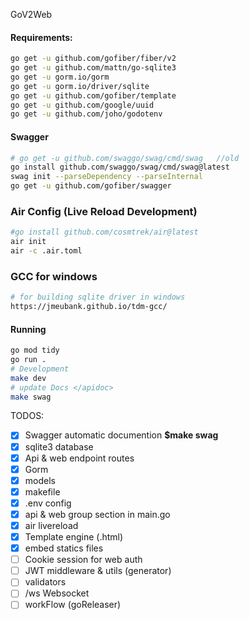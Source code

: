 GoV2Web

#### Requirements:
```sh
go get -u github.com/gofiber/fiber/v2
go get -u github.com/mattn/go-sqlite3
go get -u gorm.io/gorm
go get -u gorm.io/driver/sqlite
go get -u github.com/gofiber/template
go get -u github.com/google/uuid
go get -u github.com/joho/godotenv
```

#### Swagger
```sh
# go get -u github.com/swaggo/swag/cmd/swag   //old
go install github.com/swaggo/swag/cmd/swag@latest
swag init --parseDependency --parseInternal
go get -u github.com/gofiber/swagger
```

### Air Config (Live Reload Development)
```sh
#go install github.com/cosmtrek/air@latest
air init
air -c .air.toml
```

### GCC for windows
```sh
# for building sqlite driver in windows
https://jmeubank.github.io/tdm-gcc/
```

#### Running
```sh
go mod tidy
go run .
# Development
make dev
# update Docs </apidoc>
make swag
```

TODOS:

- [X] Swagger automatic documention **$make swag**
- [X] sqlite3 database
- [X] Api & web endpoint routes
- [X] Gorm
- [X] models
- [X] makefile
- [X] .env config
- [X] api & web group section in main.go
- [X] air livereload
- [X] Template engine (.html)
- [X] embed statics files
- [ ] Cookie session for web auth 
- [ ] JWT middleware & utils (generator)
- [ ] validators
- [ ] /ws Websocket
- [ ] workFlow (goReleaser)